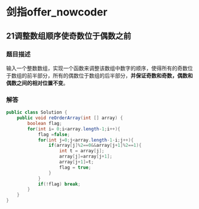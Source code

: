 # 剑指offer_nowcoder

## 21调整数组顺序使奇数位于偶数之前

### 题目描述

输入一个整数数组，实现一个函数来调整该数组中数字的顺序，使得所有的奇数位于数组的前半部分，所有的偶数位于数组的后半部分，**并保证奇数和奇数，偶数和偶数之间的相对位置不变**。

### 解答

```java
public class Solution {
    public void reOrderArray(int [] array) {
        boolean flag;
        for(int i= 0;i<array.length-1;i++){
            flag =false;
            for(int j=0;j<array.length-1-i;j++){
                if(array[j]%2==0&&array[j+1]%2==1){
                    int t = array[j];
                    array[j]=array[j+1];
                    array[j+1]=t;
                    flag = true;
                }
            }
            if(!flag) break;
        }
    }
}
```
